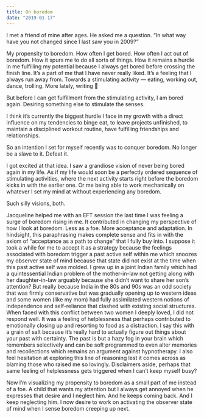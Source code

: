 ```yaml
---
title: On boredom
date: "2019-01-17"
---
```


I met a friend of mine after ages. He asked me a question. “In what way have you not changed since I last saw you in 2009?”

My propensity to boredom. How often I get bored. How often I act out of boredom. How it spurs me to do all sorts of things. How it remains a hurdle in me fulfilling my potential because I always get bored before crossing the finish line.
It’s a part of me that I have never really liked. It’s a feeling that I always run away from. Towards a stimulating activity — eating, working out, dance, trolling. More lately, writing 🙂

But before I can get fulfillment from the stimulating activity, I am bored again. Desiring something else to stimulate the senses.

I think it’s currently the biggest hurdle I face in my growth with a direct influence on my tendencies to binge eat, to leave projects unfinished, to maintain a disciplined workout routine, have fulfilling friendships and relationships.

So an intention I set for myself recently was to conquer boredom. No longer be a slave to it. Defeat it.

I got excited at that idea. I saw a grandiose vision of never being bored again in my life. As if my life would soon be a perfectly ordered sequence of stimulating activities, where the next activity starts right before the boredom kicks in with the earlier one. Or me being able to work mechanically on whatever I set my mind at without experiencing any boredom.

Such silly visions, both.

Jacqueline helped me with an EFT session the last time I was feeling a surge of boredom rising in me. It contributed in changing my perspective of how I look at boredom. Less as a foe. More acceptance and adaptation. In hindsight, this paraphrasing makes complete sense and fits in with the axiom of “acceptance as a path to change” that I fully buy into. I suppose it took a while for me to accept it as a strategy because the feelings associated with boredom trigger a past active self within me which snoozes my observer state of mind because that state did not exist at the time when this past active self was molded. I grew up in a joint Indian family which had a quintessential Indian problem of the mother-in-law not getting along with her daughter-in-law arguably because she didn’t want to share her son’s attention? But really because India in the 80s and 90s was an odd society that was firmly conservative but was gradually opening up to western ideas and some women (like my mom) had fully assimilated western notions of independence and self-reliance that clashed with existing social structures. When faced with this conflict between two women I deeply loved, I did not respond well. It was a feeling of helplessness that perhaps contributed to emotionally closing up and resorting to food as a distraction. I say this with a grain of salt because it’s really hard to actually figure out things about your past with certainty. The past is but a hazy fog in your brain which remembers selectively and can be soft programmed to even alter memories and recollections which remains an argument against hypnotherapy. I also feel hesitation at exploring this line of reasoning lest it comes across as blaming those who raised me so lovingly. Disclaimers aside, perhaps that same feeling of helplessness gets triggered when I can’t keep myself busy?

Now I’m visualizing my propensity to boredom as a small part of me instead of a foe. A child that wants my attention but I always get annoyed when he expresses that desire and I neglect him. And he keeps coming back. And I keep neglecting him. I now desire to work on activating the observer state of mind when I sense boredom creeping up next.
